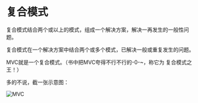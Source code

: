 # 复合模式

复合模式结合两个或以上的模式，组成一个解决方案，解决一再发生的一般性问题。

复合模式在一个解决方案中结合两个或多个模式，已解决一般或重复发生的问题。  

MVC就是一个复合模式。（书中把MVC夸得不行不行的-0-~，称它为 复合模式之王！）

多的不说，截一张示意图：  

![MVC](http://ww4.sinaimg.cn/large/98900c07jw1f669px7n0uj20jg0ew3zy.jpg)
